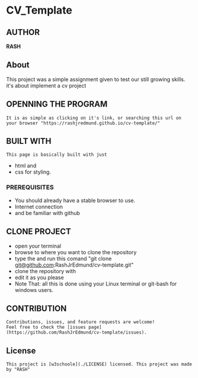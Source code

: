 # CV_Template

## AUTHOR
   **RASH**

## About
   This project was a simple assignment given to test our still growing skills. it's about implement a cv project

## OPENNING THE PROGRAM
    It is as simple as clicking on it's link, or searching this url on your browser "https://rashjredmund.github.io/cv-template/"

## BUILT WITH
    This page is basically built with just
   * html and 
   * css for styling.

### PREREQUISITES
   * You should already have a stable browser to use.
   * Internet connection
   * and be familiar with github

## CLONE PROJECT
   * open your terminal
   * browse to where you want to clone the repository
   * type the and run this comand "git clone git@github.com:RashJrEdmund/cv-template.git"
   * clone the repository with
   * edit it as you please
   * Note That: all this is done using your Linux terminal or git-bash for windows users.

## CONTRIBUTION
    Contributions, issues, and feature requests are welcome!
    Feel free to check the [issues page](https://github.com/RashJrEdmund/cv-template/issues).

## License
    This project is [w3schoole](./LICENSE) licensed. This project was made by "RASH"